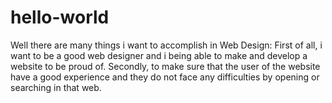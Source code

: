 # hello-world
Well there are many things i want to accomplish in Web Design:
First of all, i want to be a good web designer and i being able to make and develop a website to be proud of.
Secondly, to make sure that the user of the website have a good experience and they do not face any difficulties by opening or searching in that web.